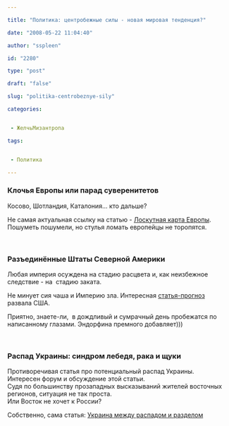 ```yaml
---

title: "Политика: центробежные силы - новая мировая тенденция?"

date: "2008-05-22 11:04:40"

author: "sspleen"

id: "2280"

type: "post"

draft: "false"

slug: "politika-centrobeznye-sily"

categories:


 - ЖелчьМизантропа

tags:


 - Политика

---
```

### Клочья Европы или парад суверенитетов

  
Косово, Шотландия, Каталония... кто дальше?  
  
Не самая актуальная ссылку на статью - [Лоскутная карта Европы](http://www.mk.ru/blogs/MK/2007/11/20/society/324555/).  
Пошуметь пошумели, но стулья ломать европейцы не торопятся.  
  
   

### Разъединённые Штаты Северной Америки

  
Любая империя осуждена на стадию расцвета и, как неизбежное следствие - на  стадию заката.  
  
Не минует сия чаша и Империю зла. Интересная [статья-прогноз](http://www.gazetanv.ru/article/?id=956) развала США.  
  
Приятно, знаете-ли,  в дождливый и сумрачный день пробежатся по написанному глазами. Эндорфина премного добавляет)))  
  
   

### Распад Украины: синдром лебедя, рака и щуки

  
Противоречивая статья про потенциальный распад Украины.  
Интересен форум и обсуждение этой статьи.  
Судя по большинству прозападных высказываний жителей восточных регионов, ситуация не так проста.  
Или Восток не хочет к России?  
  
Собственно, сама статья: [Украина между распадом и разделом](http://gazetanv.ru/archive/article/?id=710)